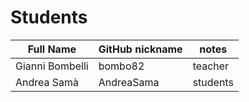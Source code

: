 # Students

| Full Name | GitHub nickname | notes |
| --------- | --------------- | ----- |
| Gianni Bombelli | bombo82 |  teacher |
| Andrea Samà | AndreaSama | students|
